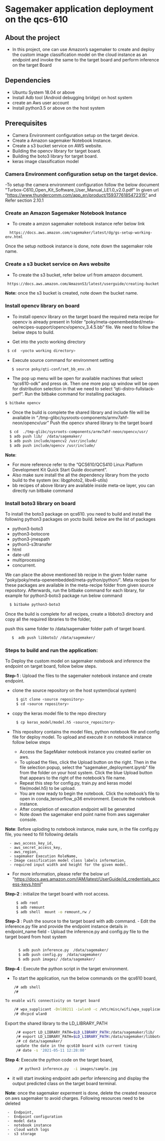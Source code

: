 # Sagemaker application deployment on the qcs-610
## About the project
   - In this project, one can use Amazon’s sagemaker to create and deploy the custom image classification model on the cloud instance as an endpoint and invoke the same to the target board and perform inference on the target Board
     
## Dependencies
- Ubuntu System 18.04 or above
- Install Adb tool (Android debugging bridge) on host system
- create an Aws user account
- Install python3.5 or above on the host system 

## Prerequisites
- Camera Environment configuration setup on the target device.
- Create a Amazon sagemaker Notebook Instance. 
- Create a  s3 bucket service on AWS website.
- Building the opencv library for target board.
- Building the boto3 library for target board.
- keras image classification model


### Camera Environment configuration setup on the target device.
 -To setup the camera environment configuration follow the below  document "Turbox-C610_Open_Kit_Software_User_Manual_LE1.0_v2.0.pdf" In given url 
“https://www.thundercomm.com/app_en/product/1593776185472315” and Refer section 2.10.1

### Create an Amazon Sagemaker Notebook Instance
  - To create a amzon sagemaker notebook instance refer below link 
  ```
    https://docs.aws.amazon.com/sagemaker/latest/dg/gs-setup-working-env.html
  ```  
 Once the setup notbook instance is done, note down the sagemaker role name.

### Create a s3 bucket service on Aws website
   - To create the s3 bucket, refer below url from amazon document. 
   ```sh
    https://docs.aws.amazon.com/AmazonS3/latest/userguide/creating-bucket.html
   ```
**Note:** once the s3 bucket is created, note down the bucket name.

### Install opencv library on board 
- To install opencv library on the target board the required meta recipe for opencv is already present in folder “poky/meta-openembedded/meta-oe/recipes-support/opencv/opencv_3.4.5.bb” file. We need to follow the below steps to build.

-  Get into the yocto working directory

 ```sh
  $ cd  <yocto working directory>
 ```
 
- Execute source command for environment setting 

 ```sh
    $ source poky/qti-conf/set_bb_env.sh
 ```
- The pop up menu will be open for available machines that select “qcs610-odk” and press ok. Then one more pop up window will be open for distribution selection in that we need to select “qti-distro-fullstack-perf”. Run the bitbake command for installing packages.

 ```sh
 $ bitbake opencv 
 ```
 
- Once the build is complete the shared library and include file will be available in “./tmp-glibc/sysroots-components/armv7ahf-neon/opencv/usr”
Push the opencv shared library to the target board 

 ```sh
   $ cd  ./tmp-glibc/sysroots-components/armv7ahf-neon/opencv/usr/
   $ adb push lib/  /data/sagemaker/
   $ adb push include/opencv2 /usr/include/
   $ adb push include/opencv /usr/include/
 ```

**Note**: 
- For more reference refer to the “QCS610/QCS410 Linux Platform Development Kit Quick Start Guide document”.
- Also make sure install the all the dependency library from the yocto build to the system (ex: libgphoto2, libv4l-utils) 
- bb recipes of above  library are available inside meta-oe layer, you can directly run bitbake command


### Install boto3 library on board
 To install the boto3 package on qcs610. you need to build and install the following python3 packages on yocto build. below are the list of packages
     
   - python3-boto3
   - python3-botocore
   - python3-jmespath 
   - python3-s3transfer
   - html
   - date-util
   - multiprocessing
   - concurrent.

We can place the above mentioned bb recipe in the given folder name "poky/poky/meta-openembedded/meta-python/python/". Meta recipes for these packages are available in the meta-recipe folder from given source repository. Afterwards, run the bitbake command for each library, for example for python3-boto3 package run below command

   ```sh
     $ bitbake python3-boto3
   ``` 

Once the build is complete for all recipes, create a libboto3 directory and copy all the required libraries to the folder, 

push this same folder to /data/sagemaker folder path of target board.
 ```sh 
    $  adb push libboto3/ /data/sagemaker/ 
 ```

### Steps to build and run the application: 

 To Deploy the custom model on sagemaker notebook and inference the endpoint on target board, follow below steps.
 
**Step-1** : Upload the files to the sagemaker notebook instance and create endpoint.
  -  clone the source repository on the host system(local system)
  ```sh
       $ git clone <source repository> 
       $ cd <source repository>
  ```
  -  copy the keras model file to the repo directory
  ```sh
       $ cp keras_model/model.h5 <source_repository>
  ```
  - This repository contains the model files, python notebook file and  config file for deploy model. To upload and execute it on notebook instance follow below steps

    - Access the SageMaker notebook instance you created earlier on aws.
    - To upload the files, click the Upload button on the right. Then in the file selection popup, select the  “sagemaker_deployment.ipynb” file from the folder on your host system. Click the blue Upload button that appears to the right of the notebook’s file name.
    - Repeat this step for config.py, train.py and keras model file(model.h5)  to be upload.
    - You are now ready to begin the notebook. Click the notebook’s file  to open in conda_tensorflow_p36 environment. Execute the notebook instance.
    - After completion of execution endpoint will be generated 
    - Note down the sagemaker end point name from aws sagemaker console.

**Note**: Before uploding to notebook instance, make sure, in the file config.py file, you need to fill following details

      - aws_access_key_id,
      - aws_secret_access_key,
      - aws_region,
      - sagemaker Execution RoleName,
      - Image cassification model class labels information,
      - required input width and height for the given model.

- For more information, please refer the below url "https://docs.aws.amazon.com/IAM/latest/UserGuide/id_credentials_access-keys.html"


**Step-2** : initialize the target board with root access.
  ```sh
       $ adb root 
       $ adb remount 
       $ adb shell  mount -o remount,rw /
  ```

**Step-3** : Push the source to the target board with adb command.
     -  Edit the inference.py file and provide the endpoint instance details in endpoint_name field
     - Upload the inference.py and config.py file to the target board from host system  

 ```sh               

       $ adb push inference.py  /data/sagemaker/
       $ adb push config.py  /data/sagemaker/
       $ adb push images/ /data/sagemaker/
  ```
    
**Step-4** : Execute the python script in the target environment.
  - To start the application, run the below commands on the qcs610 board, 
   ```sh
       /# adb shell
       /# 
   ```
    To enable wifi connectivity on target board

   ```sh        
       /# wpa_supplicant -Dnl80211 -iwlan0 -c /etc/misc/wifi/wpa_supplicant.conf -ddddt &
       /# dhcpcd wlan0
   ```  
    
   Export the shared library to the LD_LIBRARY_PATH
      
   ```sh  
        /# export LD_LIBRARY_PATH=$LD_LIBRARY_PATH:/data/sagemaker/lib/ 
        /# export LD_LIBRARY_PATH=$LD_LIBRARY_PATH:/data/sagemaker/libboto3/
        /# cd data/sagemaker/
        update the date in the qcs610 board with current timing
		/# date -s '2021-05-11 12:28:00'
   ```
   
**Step 4**:  Execute the python code on the target board,

   ```sh  
         /# python3 inference.py  -i images/sample.jpg   
   ```         

- it will start invoking endpoint adn perfor inferencing and display the output predicted class on the target board terminal.

**Note**: once the sagemaker experment is done, delete the created resource on aws sagemaker to avoid charges. Following resources need to be deleted 

     -  Endpoint,
     -  Endpoint configuration
     -  model data
     -  notebook instance
     -  cloud watch logs
     -  s3 storage 


